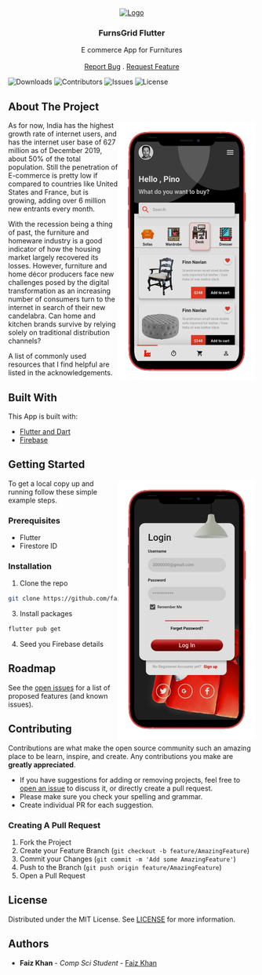 <br/>
<p align="center">
  <a href="https://github.com/faizm55212/furns_grid_flutter">
    <img src="images/logo.png" alt="Logo" width="80" height="80">
  </a>

  <h3 align="center">FurnsGrid Flutter</h3>

  <p align="center">
    E commerce App for Furnitures
    <br/>
    <br/>
    <a href="https://github.com/faizm55212/furns_grid_flutter/issues">Report Bug</a>
    .
    <a href="https://github.com/faizm55212/furns_grid_flutter/issues">Request Feature</a>
  </p>
</p>

![Downloads](https://img.shields.io/github/downloads/faizm55212/furns_grid_flutter/total) ![Contributors](https://img.shields.io/github/contributors/faizm55212/furns_grid_flutter?color=dark-green) ![Issues](https://img.shields.io/github/issues/faizm55212/furns_grid_flutter) ![License](https://img.shields.io/github/license/faizm55212/furns_grid_flutter) 

## About The Project

<img src ="screenshots/home.png" width = "280" align = "right" >

As for now, India has the highest growth rate of internet users, and has the internet user base of 627 million as of December 2019, about 50% of the total population. Still the penetration of E-commerce is pretty low if compared to countries like United States and France, but is growing, adding over 6 million new entrants every month.

With the recession being a thing of past, the furniture and homeware industry is a good indicator of how the housing market largely recovered its losses. However, furniture and home décor producers face new challenges posed by the digital transformation as an increasing number of consumers turn to the internet in search of their new candelabra. Can home and kitchen brands survive by relying solely on traditional distribution channels?

A list of commonly used resources that I find helpful are listed in the acknowledgements.

## Built With

This App is built with:

* [Flutter and Dart](https://flutter.dev/)
* [Firebase](https://firebase.google.com/)

## Getting Started
<img src ="screenshots/login.png" width = "280" align = "right" >
To get a local copy up and running follow these simple example steps.

### Prerequisites


* Flutter
* Firestore ID


### Installation

1. Clone the repo

```sh
git clone https://github.com/faizm55212/furns_grid_flutter.git
```

3. Install packages

```sh
flutter pub get
```

4. Seed you Firebase details


## Roadmap

See the [open issues](https://github.com/faizm55212/furns_grid_flutter/issues) for a list of proposed features (and known issues).

## Contributing

Contributions are what make the open source community such an amazing place to be learn, inspire, and create. Any contributions you make are **greatly appreciated**.
* If you have suggestions for adding or removing projects, feel free to [open an issue](https://github.com/faizm55212/furns_grid_flutter/issues/new) to discuss it, or directly create a pull request.
* Please make sure you check your spelling and grammar.
* Create individual PR for each suggestion.

### Creating A Pull Request

1. Fork the Project
2. Create your Feature Branch (`git checkout -b feature/AmazingFeature`)
3. Commit your Changes (`git commit -m 'Add some AmazingFeature'`)
4. Push to the Branch (`git push origin feature/AmazingFeature`)
5. Open a Pull Request

## License

Distributed under the MIT License. See [LICENSE](https://github.com/faizm55212/furns_grid_flutter/blob/main/LICENSE.md) for more information.

## Authors

* **Faiz Khan** - *Comp Sci Student* - [Faiz Khan](https://github.com/faizm55212/) 
